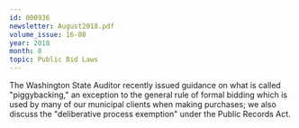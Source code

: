 ```yaml
---
id: 000936
newsletter: August2018.pdf
volume_issue: 16-08
year: 2018
month: 8
topic: Public Bid Laws
---
```


The Washington State Auditor recently issued guidance on what is called "piggybacking," an exception to the general rule of formal bidding which is used by many of our municipal clients when making purchases; we also discuss the "deliberative process exemption" under the Public Records Act.